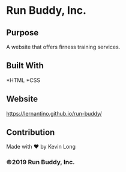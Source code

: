 # Run Buddy, Inc.

## Purpose
A website that offers firness training services.

## Built With
*HTML
*CSS

## Website
https://lernantino.github.io/run-buddy/

## Contribution
Made with ❤️ by Kevin Long
### ©️2019 Run Buddy, Inc.
